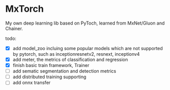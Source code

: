 # MxTorch
My own deep learning lib based on PyToch, learned from MxNet/Gluon and Chainer.

todo:
- [x] add model_zoo incluing some popular models which are not supported by pytorch, such as inceptionresnetv2, resnext, inceptionv4
- [x] add meter, the metrics of classification and regression
- [x] finish basic train framework, Trainer
- [ ] add sematic segmentation and detection metrics 
- [ ] add distributed training supporting
- [ ] add onnx transfer